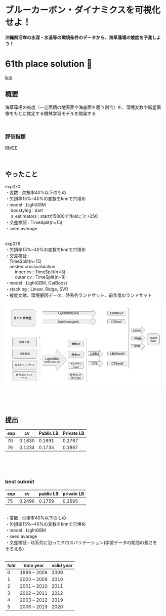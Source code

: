 # ブルーカーボン・ダイナミクスを可視化せよ！
#### 沖縄県沿岸の水深・水温等の環境条件のデータから、海草藻場の被度を予測しよう！

# 61th place solution 🥉

[link](https://signate.jp/competitions/936)

## 概要
海草藻場の被度（一定面積の地表面や海底面を覆う割合）を、環境変数や衛星画像をもとに推定する機械学習モデルを開発する

<br />

### 評価指標
RMSE

<br />

## やったこと
exp070 <br />
・変数 : 欠損率40%以下のもの　<br />
・欠損率15%~40%の変数をknnで穴埋め　<br />
・model : LightGBM <br />
&emsp; boostying : dart <br />
&emsp; n_estimators : startが5000で1foldごと+250 <br />
・交差検証 : TimeSplit(n=15) <br />
・seed average <br />

<br />
exp076 <br \>
・欠損率15%~40%の変数をknnで穴埋め <br />
・交差検証 : <br />
&emsp;TimeSplit(n=15) <br />
&emsp;nested crossvalidation <br />
&emsp;&emsp; inner cv : TimeSplit(n=3) <br />
&emsp;&emsp; outer cv : TimeSplit(n=8) <br />
・model : LightGBM, CatBoost　<br />
・stacking : Linear, Ridge, SVR　<br />
・被度文献、環境要因データ、時系列ランドサット、前年度のランドサット　<br />

![exp076イメージ図](exp076イメージ図.png "exp076イメージ図")




<br />
<br />

## 提出
| exp | cv | Public LB | Private LB |
----- | -- | --------- | ----------
70 | 0.1630 | 0.1691 | 0.1787
76 | 0.1234 | 0.1735 | 0.1867

<br />
<br />
<br />

### best submit
| exp | cv | public LB | private LB |
----- | -- | --------- | ----------
75 | 0.2490 | 0.1759 | 0.1595

<br />
・変数 : 欠損率40%以下のもの <br />
・欠損率15%~40%の変数をknnで穴埋め <br />
・model : LightGBM <br />
・seed avarage <br />
・交差検証 : 時系列に沿ってクロスバリデーション(学習データの期間の長さをそろえる) <br />
<br />

  | fold | train year | valid year |
  ------ | ---------- | ----------
  0 | 1999 ~ 2006 | 2009 
  1 | 2000 ~ 2009 | 2010
  2 | 2001 ~ 2010 | 2011
  3 | 2002 ~ 2011 | 2012
  4 | 2003 ~ 2012 | 2019
  5 | 2006 ~ 2019 | 2020 


